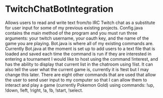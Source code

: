 # TwitchChatBotIntegration
Allows users to read and write text from/to IRC Twitch chat as a substitute for user input for some of my previous existing projects. Config.java contains the main method of the program and you must run three arguments: your twitch username, your oauth key, and the name of the game you are playing. Bot.java is where all of my existing commands are. Currently Bot.java at the moment is set up to add users to a text file that is loaded and saved each time the command is run if they are interested in entering a tournament I would like to host using the command !interest, and has the ability to display that current list in the chatroom using !list. It can also tell the user what the current game is, currently it is !test but I may change this later. There are eight other commands that are used that allow the user to send user input to my computer so that I can allow them to interact and play a game (currently Pokemon Gold) using commands: !up, !down, !left, !right, !a, !b, !start, !select.
